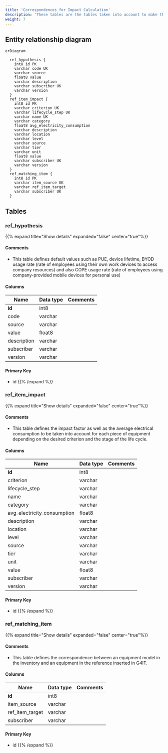 ```yaml
---
title: 'Correspondences for Impact Calculation'
description: 'These tables are the tables taken into account to make the correspondance between the entry datas in the inventory and the items for which impact datas are configured in G4IT. Before to launch the calculation, some hypothesis are applied like PUE, device lifetime, BYOD usage rate and also COPE usage rate.'
weight: 7
---
```

## Entity relationship diagram 

```mermaid
erDiagram 

  ref_hypothesis {
    int8 id PK
    varchar code UK
    varchar source
    float8 value
    varchar description
    varchar subscriber UK
    varchar version
  }
  ref_item_impact {
    int8 id PK
    varchar criterion UK
    varchar lifecycle_step UK
    varchar name UK
    varchar category
    float8 avg_electricity_consumption
    varchar description
    varchar location
    varchar level
    varchar source
    varchar tier
    varchar unit
    float8 value
    varchar subscriber UK
    varchar version
  }
  ref_matching_item {
    int8 id PK
    varchar item_source UK
    varchar ref_item_target
    varchar subscriber UK
  }
``` 

## Tables 

### ref_hypothesis 

{{% expand title="Show details" expanded="false" center="true"%}} 

#### Comments 

 - This table defines default values such as PUE, device lifetime, BYOD usage rate (rate of employees using their own work devices to access company resources) and also COPE usage rate (rate of employees using company-provided mobile devices for personal use) 

#### Columns 

|Name|Data type|Comments|
|---|---|---|
|**id**|int8||
|code|varchar||
|source|varchar||
|value|float8||
|description|varchar||
|subscriber|varchar||
|version|varchar||

#### Primary Key 

 - id
{{% /expand %}}
### ref_item_impact 

{{% expand title="Show details" expanded="false" center="true"%}} 

#### Comments 

 - This table defines the impact factor as well as the average electrical consumption to be taken into account for each piece of equipment depending on the desired criterion and the stage of the life cycle. 

#### Columns 

|Name|Data type|Comments|
|---|---|---|
|**id**|int8||
|criterion|varchar||
|lifecycle_step|varchar||
|name|varchar||
|category|varchar||
|avg_electricity_consumption|float8||
|description|varchar||
|location|varchar||
|level|varchar||
|source|varchar||
|tier|varchar||
|unit|varchar||
|value|float8||
|subscriber|varchar||
|version|varchar||

#### Primary Key 

 - id
{{% /expand %}}
### ref_matching_item 

{{% expand title="Show details" expanded="false" center="true"%}} 

#### Comments 

 - This table defines the correspondence between an equipment model in the inventory and an equipment in the reference inserted in G4IT. 

#### Columns 

|Name|Data type|Comments|
|---|---|---|
|**id**|int8||
|item_source|varchar||
|ref_item_target|varchar||
|subscriber|varchar||

#### Primary Key 

 - id
{{% /expand %}}

